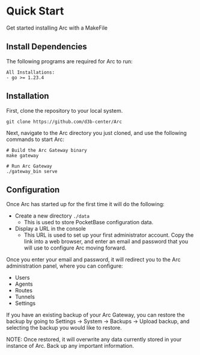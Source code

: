 # Quick Start
Get started installing Arc with a MakeFile

## Install Dependencies

The following programs are required for Arc to run:

```
All Installations:
- go >= 1.23.4
```

## Installation

First, clone the repository to your local system.
```
git clone https://github.com/d3b-center/Arc
```

Next, navigate to the Arc directory you just cloned, and use the following commands to start Arc:
```
# Build the Arc Gateway binary
make gateway

# Run Arc Gateway
./gateway_bin serve
```


## Configuration

Once Arc has started up for the first time it will do the following:
- Create a new directory `./data`
    - This is used to store PocketBase configuration data.
- Display a URL in the console
    - This URL is used to set up your first administrator account. Copy the link into a web browser, and enter an email
      and password that you will use to configure Arc moving forward.

Once you enter your email and password, it will redirect you to the Arc administration panel, where you can configure:
- Users
- Agents
- Routes
- Tunnels
- Settings

If you have an existing backup of your Arc Gateway, you can restore the backup by going to
Settings -> System -> Backups -> Upload backup, and selecting the backup you would like to restore.

NOTE: Once restored, it will overwrite any data currently stored in your instance of Arc. Back up any important
information. 
